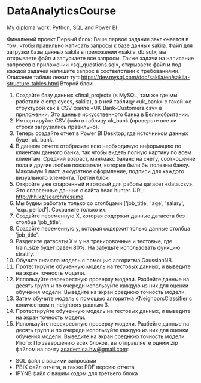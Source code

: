 # DataAnalyticsCourse
My diploma work: Python, SQL and Power BI

Финальный проект
Первый блок:
Ваше первое задание заключается в том, чтобы правильно написать запросы к базе данных sakila.
Файл для загрузки базы данных sakila в приложении «sakila_db.sql», вы открываете файл и
запускаете все запросы.
Также задачи на написание запросов в приложении «sql_questions.sql», открываете файл и под
каждой задачей напишите запрос в соответствии с требованиями.
Описание таблиц лежит тут: https://dev.mysql.com/doc/sakila/en/sakila-structure-tables.html
Второй блок:
1. Создайте базу данных «final_project» (в MySQL, там же где мы работали с employees, sakila), а в ней
таблицу «uk_bank» с такой же структурой как в CSV файле «UK-Bank-Customers.csv» в
приложении. Это данные искусственного банка в Великобритании.
2. Импортируйте CSV файл в таблицу uk_bank (проверьте все ли строки загрузились правильно).
3. Теперь создайте отчет в Power BI Desktop, где источником данных будет uk_bank.
4. В данном отчете отобразите всю необходимую информацию по клиентам данного банка, так чтобы
видеть полную картину по всем клиентам. Средний возраст, мин/макс баланс на счету, соотношение
пола и другие любые показатели, которые были бы полезны банку. Максимум 1 лист, аккуратное
оформление, подписи для каждого визуального элемента.
Третий блок:
1. Откройте уже спарсенный и готовый для работы датасет «data.csv». Это спарсенные данные с сайта
head hunter. URL: http://hh.kz/search/resume.
2. Мы будем работать только со столбцами ['job_title', 'age', 'salary', 'exp. period']. Сохраните только их.
3. Создайте переменную Х, которая содержит данные датасета без столбца 'job_title'.
4. Создайте переменную y, которая содержит только данные столбца 'job_title'.
5. Разделите датасеты Х и у на тренировочные и тестовые, где train_size будет равен 80%. На забудьте
использовать функцию stratify.
6. Обучите сначала модель с помощью алгоритма GaussianNB.
7. Протестируйте обученную модель на тестовых данных, и выведите на экран точность модели.
8. Используйте перекрестную проверку модели. Разбейте данные на десять групп и по очереди
используйте каждую из них для оценки обучения модели. Выведите на экран среднюю точность
модели.
9. Затем обучите модель с помощью алгоритма KNeighborsClassifier с количеством n_neighbors
равным 3.
10. Протестируйте обученную модель на тестовых данных, и выведите на экран точность модели.
11. Используйте перекрестную проверку модели. Разбейте данные на десять групп и по очереди
используйте каждую из них для оценки обучения модели. Выведите на экран среднюю точность
модели.
Итого:
По завершению всех блоков, вы отправляете одним zip файлом на почту academica.hw@gmail.com:
- SQL файл с вашими запросами
- PBIX файл отчета, а также PDF версию отчета
- IPYNB файл с вашим кодом для третьего блока
